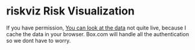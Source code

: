 # riskviz Risk Visualization


If you have permission, [You can look at the data](https://episphere.github.io/riskviz) not quite live, because I cache the data in your browser.
Box.com will handle all the authentication so we dont have to worry.
